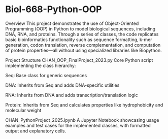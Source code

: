 # Biol-668-Python-OOP

Overview
This project demonstrates the use of Object-Oriented Programming (OOP) in Python to model biological sequences, including DNA, RNA, and proteins. Through a series of classes, the code replicates basic bioinformatics functionality such as sequence formatting, k-mer generation, codon translation, reverse complementation, and computation of protein properties—all without using specialized libraries like Biopython.

Project Structure
CHAN_OOP_FinalProject_2023.py
Core Python script implementing the class hierarchy:

Seq: Base class for generic sequences

DNA: Inherits from Seq and adds DNA-specific utilities

RNA: Inherits from DNA and adds transcription/translation logic

Protein: Inherits from Seq and calculates properties like hydrophobicity and molecular weight

CHAN_PythonProject_2025.ipynb
A Jupyter Notebook showcasing usage examples and test cases for the implemented classes, with formatted output and explanatory cells.
